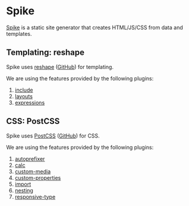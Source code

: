 # Spike

[Spike](https://www.spike.cf/) is a static site generator that creates HTML/JS/CSS from data and templates.

## Templating: reshape

Spike uses [reshape](https://reshape.ml/) ([GitHub](https://github.com/reshape/reshape)) for templating.

We are using the features provided by the following plugins:

1. [include](https://github.com/reshape/include)
1. [layouts](https://github.com/reshape/layouts)
1. [expressions](https://github.com/reshape/expressions)

## CSS: PostCSS

Spike uses [PostCSS](http://postcss.org/) ([GitHub](https://github.com/postcss/postcss)) for CSS.

We are using the features provided by the following plugins:

1. [autoprefixer](https://github.com/postcss/autoprefixer)
1. [calc](https://github.com/postcss/postcss-calc)
1. [custom-media](https://github.com/postcss/postcss-custom-media)
1. [custom-properties](https://github.com/postcss/postcss-custom-properties)
1. [import](https://github.com/postcss/postcss-import)
1. [nesting](https://github.com/jonathantneal/postcss-nesting)
1. [responsive-type](https://github.com/seaneking/postcss-responsive-type)
